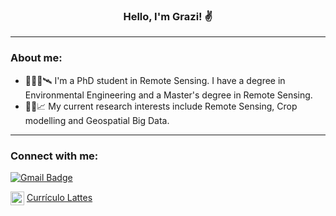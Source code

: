 <h3 align="center">Hello, I'm Grazi! ✌️</h3>


---

### About me:
- 👩🏻‍🎓🛰 I'm a PhD student in Remote Sensing. I have a degree in Environmental Engineering and a Master's degree in Remote Sensing. 
- 👩‍💻📈 My current research interests include Remote Sensing, Crop modelling and Geospatial Big Data.

---

### Connect with me:

[![Gmail Badge](https://img.shields.io/badge/-grazielirodigheri@gmail.com-c14438?style=flat&logo=Gmail&logoColor=white&link=mailto:grazielirodigheri@gmail.com)](mailto:grazielirodigheri@gmail.com)

[<img align="center" alt="grazirodigheri | Lattes" width="22px" src="https://ufmg.br/thumbor/jKht0gK_EKiWGANsvxCB7ORa9_4=/27x0:396x247/712x474/https://ufmg.br/storage/d/4/9/9/d499bf9074133db295373575066f97e4_15622676670826_972558144.png"/>](http://lattes.cnpq.br/0334477245993338) <a href="http://lattes.cnpq.br/0334477245993338"> Currículo Lattes</a>
